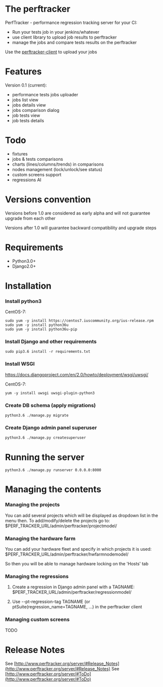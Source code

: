 # The perftracker
PerfTracker - performance regression tracking server for your CI:
- Run your tests job in your jenkins/whatever
- use client library to upload job results to perftracker
- manage the jobs and compare tests results on the perftracker

Use the [perftracker-client](https://github.com/perfguru87/perftracker-client) to upload your jobs

# Features
Version 0.1 (current):
- performance tests jobs uploader
- jobs list view
- jobs details view
- jobs comparison dialog
- job tests view
- job tests details

# Todo
- fixtures
- jobs & tests comparisons
- charts (lines/columns/trends) in comparisons
- nodes management (lock/unlock/see status)
- custom screens support
- regressions AI

# Versions convention
Versions before 1.0 are considered as early alpha and will not guarantee upgrade from each other

Versions after 1.0 will guarantee backward compatibility and upgrade steps

# Requirements

- Python3.0+
- Django2.0+

# Installation
### Install python3

CentOS-7:
```
sudo yum -y install https://centos7.iuscommunity.org/ius-release.rpm
sudo yum -y install python36u
sudo yum -y install python36u-pip
```

### Install Django and other requirements

```
sudo pip3.6 install -r requirements.txt
```

### Install WSGI

https://docs.djangoproject.com/en/2.0/howto/deployment/wsgi/uwsgi/

CentOS-7:
```
yum -y install uwsgi uwsgi-plugin-python3
```

### Create DB schema (apply migrations)
```
python3.6 ./manage.py migrate
```

### Create Django admin panel superuser

```
python3.6 ./manage.py createsuperuser
```

# Running the server

```
python3.6 ./manage.py runserver 0.0.0.0:8000
```

# Managing the contents

### Managing the projects

You can add several projects which will be displayed as dropdown list in the menu then. To add/modify/delete the projects go to:
$PERF_TRACKER_URL/admin/perftracker/projectmodel/

### Managing the hardware farm

You can add your hardware fleet and specify in which projects it is used:
$PERF_TRACKER_URL/admin/perftracker/hwfarmnodemodel/

So then you will be able to manage hardware locking on the 'Hosts' tab

### Managing the regressions

1. Create a regression in Django admin panel with a TAGNAME:
$PERF_TRACKER_URL/admin/perftracker/regressionmodel/

2. Use --pt-regression-tag TAGNAME (or ptSuite(regression_name=TAGNAME, ...) in the perftracker client

### Managing custom screens

TODO

# Release Notes

See [http://www.perftracker.org/server/#Release_Notes](http://www.perftracker.org/server/#Release_Notes)
See [http://www.perftracker.org/server/#ToDo](http://www.perftracker.org/server/#ToDo)
